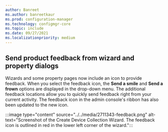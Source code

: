 ```yaml
---
author: Banreet
ms.author: banreetkaur
ms.prod: configuration-manager
ms.technology: configmgr-core
ms.topic: include
ms.date: 09/27/2021
ms.localizationpriority: medium
---
```


## <a name="bkmk_feedback"></a> Send product feedback from wizard and property dialogs
<!--2711343-->
Wizards and some property pages now include an icon to provide feedback. When you select the feedback icon, the **Send a smile** and **Send a frown** options are displayed in the drop-down menu. The additional feedback locations allow you to quickly send feedback right from your current activity. The feedback icon in the admin console's ribbon has also been updated to the new icon.

:::image type="content" source="../../media/2711343-feedback.png" alt-text="Screenshot of the Create Device Collection Wizard. The feedback icon is outlined in red in the lower left corner of the wizard.":::
